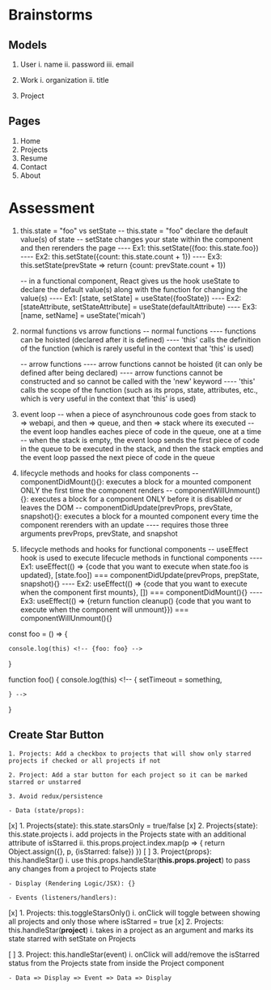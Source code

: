 # Brainstorms

## Models

1. User
    i. name
    ii. password
    iii. email

2. Work
    i. organization
    ii. title
    
3. Project

## Pages 

1. Home
2. Projects
3. Resume
4. Contact
5. About

# Assessment

1.  this.state = "foo" vs setState
    -- this.state = "foo" declare the default value(s) of state
    -- setState changes your state within the component and then rerenders the page
    ---- Ex1: this.setState({foo: this.state.foo<!-- with any kind of change -->})
    ---- Ex2: this.setState({count: this.state.count + 1})
    ---- Ex3: this.setState(prevState => return {count: prevState.count + 1}) <!-- alternative and arguably more efficient way to update part of state -->

    -- in a functional component, React gives us the hook useState to declare the default value(s) along with the function for changing the value(s)
    ---- Ex1: [state, setState] = useState({fooState})
    ---- Ex2: [stateAttribute, setStateAttribute] = useState(defaultAttribute)
    ---- Ex3: [name, setName] = useState('micah')

2. normal functions vs arrow functions
    -- normal functions 
    ---- functions can be hoisted (declared after it is defined)
    ---- 'this' calls the definition of the function (which is rarely useful in the context that 'this' is used)

    -- arrow functions
    ---- arrow functions cannot be hoisted (it can only be defined after being declared)
    ---- arrow functions cannot be constructed and so cannot be called with the 'new' keyword
    ---- 'this' calls the scope of the function (such as its props, state, attributes, etc., which is very useful in the context that 'this' is used)

4. event loop
    -- when a piece of asynchrounous code goes from stack to => webapi, and then => queue, and then => stack where its executed
    -- the event loop handles eaches piece of code in the queue, one at a time
    -- when the stack is empty, the event loop sends the first piece of code in the queue to be executed in the stack, and then the stack empties and the event loop passed the next piece of code in the queue 

5. lifecycle methods and hooks for class components
    -- componentDidMount(){}: executes a block for a mounted component ONLY the first time the component renders
    -- componentWillUnmount(){}: executes a block for a component ONLY before it is disabled or leaves the DOM
    -- componentDidUpdate(prevProps, prevState, snapshot){}: executes a block for a mounted component every time the component rerenders with an update
    ---- requires those three arguments prevProps, prevState, and snapshot 

6. lifecycle methods and hooks for functional components
    -- useEffect hook is used to execute lifecucle methods in functional components
    ---- Ex1: useEffect(() => {code that you want to execute when state.foo is updated}, [state.foo]) === componentDidUpdate(prevProps, prepState, snapshot){}
    ---- Ex2: useEffect(() => {code that you want to execute when the component first mounts}, []) === componentDidMount(){}
    ---- Ex3: useEffect(() => {return function cleanup() {code that you want to execute when the component will unmount}}) === componentWillUnmount(){}


const foo = () => {
    
    console.log(this) <!-- {foo: foo} -->
}

function foo() {
    console.log(this) <!--  {
        setTimeout = something,

    } -->
}

## Create Star Button

    1. Projects: Add a checkbox to projects that will show only starred projects if checked or all projects if not

    2. Project: Add a star button for each project so it can be marked starred or unstarred 

    3. Avoid redux/persistence

    - Data (state/props): 
[x]        1. Projects{state}: this.state.starsOnly = true/false
[x]        2. Projects{state}: this.state.projects 
            i. add projects in the Projects state with an additional attribute of isStarred
            ii. this.props.project.index.map(p => {
                return Object.assign({}, p, {isStarred: false})
            })
[ ]        3. Project{props}: this.handleStar()
            i. use this.props.handleStar(**this.props.project**) to pass any changes from a project to Projects state 

    - Display (Rendering Logic/JSX): {}

    - Events (listeners/handlers): 
[x]        1. Projects: this.toggleStarsOnly()
            i. onClick will toggle between showing all projects and only those where isStarred = true
[x]     2. Projects: this.handleStar(**project**) 
            i. takes in a project as an argument and marks its state starred with setState on Projects 
        
[ ]        3. Project: this.handleStar(event) 
            i. onClick will add/remove the isStarred status from the Projects state from inside the Project component

    - Data => Display => Event => Data => Display
